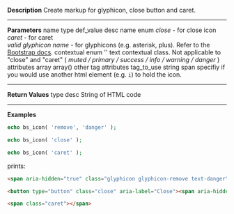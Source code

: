 **Description**
Create markup for glyphicon, close button and caret.

--------
**Parameters**
name	type	def_value	desc
name	enum		*close* - for close icon <br> *caret* - for caret <br> *valid glyphicon name* - for glyphicons (e.g. asterisk, plus). Refer to the [Bootstrap docs](http://getbootstrap.com/components/#glyphicons).
contextual	enum	''	text contextual class. Not applicable to "close" and "caret" ( *muted / primary / success / info / warning / danger* )
attributes	array	array()	other tag attributes
tag_to_use	string	span	specifiy if you would use another html element (e.g. `i`) to hold the icon.

--------
**Return Values**
type	desc
String	of HTML code

--------
**Examples**

```php
echo bs_icon( 'remove', 'danger' );

echo bs_icon( 'close' );

echo bs_icon( 'caret' );
```

prints:

```html
<span aria-hidden="true" class="glyphicon glyphicon-remove text-danger"></span>

<button type="button" class="close" aria-label="Close"><span aria-hidden="true">&times;</span></button>

<span class="caret"></span>
```